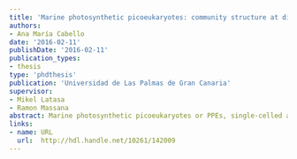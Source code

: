 ```yaml
---
title: 'Marine photosynthetic picoeukaryotes: community structure at different spatial scales'
authors:
- Ana María Cabello
date: '2016-02-11'
publishDate: '2016-02-11'
publication_types:
- thesis
type: 'phdthesis'
publication: 'Universidad de Las Palmas de Gran Canaria'
supervisor:
- Mikel Latasa
- Ramon Massana
abstract: Marine photosynthetic picoeukaryotes or PPEs, single-celled algae from 0.8 to 3 μm in size, are major contributors to phytoplankton biomass and primary production in marine systems and form diverse communities dominated by prymnesiophytes, chlorophytes, pelagophytes, and chrysophytes. Due to their ecological relevance it is important to characterize PPE community structure over temporal and spatial scales and to identify the environmental factors shaping community assembly. In this thesis we focused on major PPE groups, with the aim of determining their abundances and distribution at different spatial scales. We first characterized the fine vertical distribution of chlorophytes, pelagophytes and prymnesiophytes within the DCM (Deep Chlorophyll Maximum) developing during summer stratification in temperate areas. The distribution of these three groups, together with that of cyanobacteria, diatoms and dinoflagellates, revealed a vertical segregation of major phytoplankton groups within the DCM layer. The global ocean as sampled in the circumnavigation expeditions Malaspina and Tara-Oceans was our second scale of study, and under this context we studied the distribution patterns and abundance of a particular symbiosis between a prymnesiophyte algae and the unicellular N-fixing cyanobacteria UCYN-A, which resulted to be widespread in the global ocean. The same global approach, also including European coastal sites, provided a reliable picture of the distribution of the different pelagophyte genera and species, highlighting their low global diversity. Overall, this thesis offers new insights into the distribution patterns of different PPE taxa and provides the basis for further investigating their ecological traits
links:
- name: URL
  url:  http://hdl.handle.net/10261/142009
---
```

